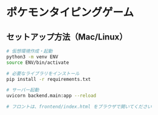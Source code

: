 # ポケモンタイピングゲーム

## セットアップ方法（Mac/Linux）

```bash
# 仮想環境作成・起動
python3 -m venv ENV
source ENV/bin/activate

# 必要なライブラリをインストール
pip install -r requirements.txt

# サーバー起動
uvicorn backend.main:app --reload

# フロントは、frontend/index.html をブラウザで開いてください
